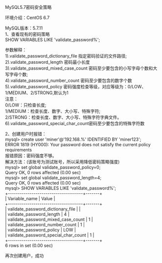 MySQL5.7密码安全策略

环境介绍：CentOS 6.7  
  
MySQL版本：5.7.11  
1、查看现有的密码策略  
SHOW VARIABLES LIKE 'validate_password%';  
  
参数解释：  
1).validate_password_dictionary_file 指定密码验证的文件路径;  
2).validate_password_length 密码最小长度  
3).validate_password_mixed_case_count
密码至少要包含的小写字母个数和大写字母个数;  
4).validate_password_number_count 密码至少要包含的数字个数  
5).validate_password_policy
密码强度检查等级，对应等级为：0/LOW、1/MEDIUM、2/STRONG,默认为1  
注意：  
0/LOW：只检查长度;  
1/MEDIUM：检查长度、数字、大小写、特殊字符;  
2/STRONG：检查长度、数字、大小写、特殊字符字典文件。  
6).validate_password_special_char_count密码至少要包含的特殊字符数  
  
2、创建用户时报错：  
mysql\> create user 'miner'\@'192.168.%' IDENTIFIED BY 'miner123';  
ERROR 1819 (HY000): Your password does not satisfy the current policy
requirements  
报错原因：密码强度不够。  
解决方法：(该账号为测试账号，所以采用降低密码策略强度)  
mysql\> set global validate_password_policy=0;  
Query OK, 0 rows affected (0.00 sec)  
mysql\> set global validate_password_length=4;  
Query OK, 0 rows affected (0.00 sec)  
mysql\> SHOW VARIABLES LIKE 'validate_password%';  
+--------------------------------------+-------+  
\| Variable_name \| Value \|  
+--------------------------------------+-------+  
\| validate_password_dictionary_file \| \|  
\| validate_password_length \| 4 \|  
\| validate_password_mixed_case_count \| 1 \|  
\| validate_password_number_count \| 1 \|  
\| validate_password_policy \| LOW \|  
\| validate_password_special_char_count \| 1 \|  
+--------------------------------------+-------+  
6 rows in set (0.00 sec)  
  
再次创建用户，成功
